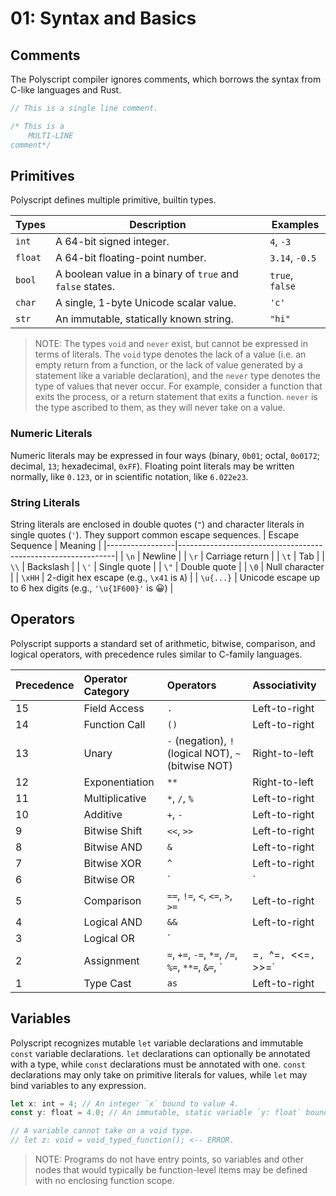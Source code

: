 # 01: Syntax and Basics

## Comments

The Polyscript compiler ignores comments, which borrows the syntax from C-like languages and Rust.

```rs
// This is a single line comment.

/* This is a
    MULTI-LINE
comment*/
```

## Primitives

Polyscript defines multiple primitive, builtin types.

| Types | Description | Examples |
| ----- | ----------- | -------- |
| `int` | A 64-bit signed integer. | `4`, `-3` |
| `float` | A 64-bit floating-point number. | `3.14`, `-0.5` |
| `bool` | A boolean value in a binary of `true` and `false` states. | `true`, `false` |
| `char` | A single, 1-byte Unicode scalar value. | `'c'` |
| `str` | An immutable, statically known string. | `"hi"` |

> NOTE: The types `void` and `never` exist, but cannot be expressed in terms of literals.
> The `void` type denotes the lack of a value (i.e. an empty return from a function, or the lack of value
> generated by a statement like a variable declaration), and the `never` type denotes the type of values
> that never occur. For example, consider a function that exits the process, or a return statement that 
> exits a function. `never` is the type ascribed to them, as they will never take on a value.

### Numeric Literals

Numeric literals may be expressed in four ways (binary, `0b01`; octal, `0o0172`; decimal, `13`; hexadecimal, `0xFF`). Floating point literals may be written normally, like `0.123`, or in scientific notation, like `6.022e23`.

### String Literals
String literals are enclosed in double quotes (`"`) and character literals in single quotes (`'`). They support common escape sequences.
| Escape Sequence | Meaning                                                      |
|-----------------|--------------------------------------------------------------|
| `\n`            | Newline                                                      |
| `\r`            | Carriage return                                              |
| `\t`            | Tab                                                          |
| `\\`            | Backslash                                                    |
| `\'`            | Single quote                                                 |
| `\"`            | Double quote                                                 |
| `\0`            | Null character                                               |
| `\xHH`          | 2-digit hex escape (e.g., `\x41` is `A`)                     |
| `\u{...}`       | Unicode escape up to 6 hex digits (e.g., `'\u{1F600}'` is 😀) |

## Operators

Polyscript supports a standard set of arithmetic, bitwise, comparison, and logical operators, with precedence rules similar to C-family languages.

| Precedence | Operator Category       | Operators                                                                                                                                                                                            | Associativity |
| :--------- | :---------------------- | :--------------------------------------------------------------------------------------------------------------------------------------------------------------------------------------------------- | :------------ |
| 15         | Field Access            | `.`                                                                                                                                                                                                  | Left-to-right |
| 14         | Function Call           | `()`                                                                                                                                                                                                 | Left-to-right |
| 13         | Unary                   | `-` (negation), `!` (logical NOT), `~` (bitwise NOT)                                                                                                                                                 | Right-to-left |
| 12         | Exponentiation          | `**`                                                                                                                                                                                                 | Right-to-left |
| 11         | Multiplicative          | `*`, `/`, `%`                                                                                                                                                                                        | Left-to-right |
| 10         | Additive                | `+`, `-`                                                                                                                                                                                             | Left-to-right |
| 9          | Bitwise Shift           | `<<`, `>>`                                                                                                                                                                                           | Left-to-right |
| 8          | Bitwise AND             | `&`                                                                                                                                                                                                  | Left-to-right |
| 7          | Bitwise XOR             | `^`                                                                                                                                                                                                  | Left-to-right |
| 6          | Bitwise OR              | `|`                                                                                                                                                                                                  | Left-to-right |
| 5          | Comparison              | `==`, `!=`, `<`, `<=`, `>`, `>=`                                                                                                                                                                      | Left-to-right |
| 4          | Logical AND             | `&&`                                                                                                                                                                                                 | Left-to-right |
| 3          | Logical OR              | `||`                                                                                                                                                                                                 | Left-to-right |
| 2          | Assignment              | `=`, `+=`, `-=`, `*=`, `/=`, `%=`, `**=`, `&=`, `|=`, `^=`, `<<=`, `>>=`                                                                                                                                 | Right-to-left |
| 1          | Type Cast               | `as`                                                                                                                                                                                                 | Left-to-right |

## Variables

Polyscript recognizes mutable `let` variable declarations and immutable `const` variable declarations. `let` declarations can optionally be annotated with a type,
while `const` declarations must be annotated with one. `const` declarations may only take on primitive literals for values, while `let` may bind variables to any
expression.

```rs
let x: int = 4; // An integer `x` bound to value 4.
const y: float = 4.0; // An immutable, static variable `y: float` bound to the value `4.0`.

// A variable cannot take on a void type.
// let z: void = void_typed_function(); <-- ERROR.
```

> NOTE: Programs do not have entry points, so variables and other nodes that would typically be function-level items may be defined with no enclosing function scope.